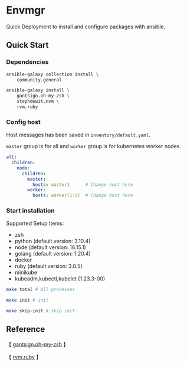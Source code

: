# Envmgr
Quick Deployment to install and configure packages with ansible.
## Quick Start
### Dependencies

```bash
ansible-galaxy collection install \
    community.general

ansible-galaxy install \
    gantsign.oh-my-zsh \
    stephdewit.nvm \
    rvm.ruby
```
### Config host
Host messages has been saved in `inventory/default.yaml`.

`master` group is for all and `worker` group is for kubernetes worker nodes.
```yaml
all:
  children:
    node:
      children:
        master:
          hosts: master1      # Change host here
        worker:
          hosts: worker[1:2]  # Change host here
```
### Start installation
Supported Setup Items:
- zsh
- python (default version: 3.10.4)
- node   (default version: 16.15.1)
- golang (default version: 1.20.4)
- docker
- ruby   (default version: 3.0.5)
- minikube
- kubeadm,kubectl,kubelet (1.23.3-00) 
```bash
make total # All processes

make init # init

make skip-init # skip init
```

## Reference
【 [gantsign.oh-my-zsh](https://github.com/gantsign/ansible-role-oh-my-zsh) 】

【 [rvm.ruby](https://github.com/rvm/rvm1-ansible) 】
